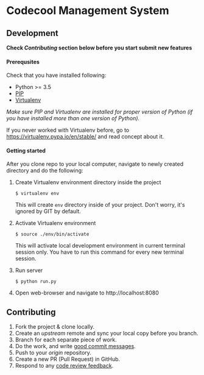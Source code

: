 # Codecool Management System

## Development

**Check _Contributing_ section below before you start submit new features**

#### Prerequsites

Check that you have installed following:

* Python >= 3.5
* [PIP](https://pypi.python.org/pypi)
* [Virtualenv](https://virtualenv.pypa.io/en/stable/)

_Make sure PIP and Virtualenv are installed for proper version of Python
(if you have installed more than one version of Python)._

If you never worked with Virtualenv before, go to
https://virtualenv.pypa.io/en/stable/ and read concept about it.

#### Getting started

After you clone repo to your local computer, navigate to newly created
directory and do the following:

1. Create Virtualenv environment directory inside the project

   ```
   $ virtualenv env
   ```

   This will create `env` directory inside of your project. Don't worry,
   it's ignored by GIT by default.

2. Activate Virtualenv environment

   ```
   $ source ./env/bin/activate
   ```

   This will activate local development environment in current terminal
   session only. You have to run this command for every new terminal session.

3. Run server

   ```
   $ python run.py
   ```

4. Open web-browser and navigate to http://localhost:8080

## Contributing

1. Fork the project & clone locally.
2. Create an _upstream_ remote and sync your local copy before you branch.
3. Branch for each separate piece of work.
4. Do the work, and write [good commit messages](https://blogs.gnome.org/danni/2011/10/25/a-guide-to-writing-git-commit-messages/).
5. Push to your _origin_ repository.
6. Create a new PR (Pull Request) in GitHub.
7. Respond to any [code review feedback](https://lornajane.net/posts/2015/code-reviews-before-you-even-run-the-code).

